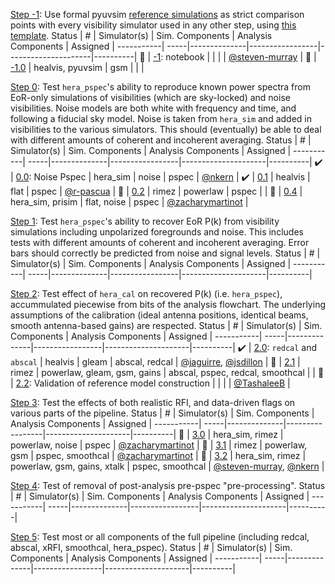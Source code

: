 [Step -1](https://api.github.com/projects/3274950): Use formal pyuvsim [reference simulations](https://github.com/RadioAstronomySoftwareGroup/pyuvsim/tree/master/reference_simulations) as strict comparison points with every visibility simulator used in any other step, using [this template](https://github.com/RadioAstronomySoftwareGroup/pyuvsim/pull/211).
Status     | #    | Simulator(s) | Sim. Components | Analysis Components | Assigned |
-----------| -----|--------------|-----------------|---------------------|----------|
:hammer:  |  [-1](https://api.github.com/repos/HERA-Team/hera-validation/issues/31):  notebook  |   |  |  | [@steven-murray](https://api.github.com/users/steven-murray)  |
:hammer:  |  [-1.0](https://api.github.com/repos/HERA-Team/hera-validation/issues/25)  | healvis, pyuvsim  | gsm |  |   |


[Step 0](https://api.github.com/projects/3274969): Test `hera_pspec`'s ability to reproduce known power spectra from EoR-only simulations of visibilities (which are sky-locked) and noise visibilities. Noise models are both white with frequency and time, and following a fiducial sky model. Noise is taken from `hera_sim` and added in visibilities to the various simulators. This should (eventually) be able to deal with different amounts of coherent and incoherent averaging.
Status     | #    | Simulator(s) | Sim. Components | Analysis Components | Assigned |
-----------| -----|--------------|-----------------|---------------------|----------|
:heavy_check_mark:  |  [0.0](https://api.github.com/repos/HERA-Team/hera-validation/issues/5):  Noise Pspec  | hera_sim  | noise | pspec | [@nkern](https://api.github.com/users/nkern)  |
:heavy_check_mark:  |  [0.1](https://api.github.com/repos/HERA-Team/hera-validation/issues/7)  | healvis  | flat | pspec | [@r-pascua](https://api.github.com/users/r-pascua)  |
:egg:  |  [0.2](https://api.github.com/repos/HERA-Team/hera-validation/issues/23)  | rimez  | powerlaw | pspec |   |
:hammer:  |  [0.4](https://api.github.com/repos/HERA-Team/hera-validation/issues/27)  | hera_sim, prisim  | flat, noise | pspec | [@zacharymartinot](https://api.github.com/users/zacharymartinot)  |


[Step 1](https://api.github.com/projects/3274994): Test `hera_pspec`'s ability to recover EoR P(k) from visibility simulations including unpolarized foregrounds and noise. This includes tests with different amounts of coherent and incoherent averaging. Error bars should correctly be predicted from noise and signal levels.
Status     | #    | Simulator(s) | Sim. Components | Analysis Components | Assigned |
-----------| -----|--------------|-----------------|---------------------|----------|


[Step 2](https://api.github.com/projects/3275007): Test effect of `hera_cal` on recovered P(k) (i.e. `hera_pspec`), accummulated piecewise from bits of the analysis flowchart. The underlying assumptions of the calibration (ideal antenna positions, identical beams, smooth antenna-based gains) are respected.
Status     | #    | Simulator(s) | Sim. Components | Analysis Components | Assigned |
-----------| -----|--------------|-----------------|---------------------|----------|
:heavy_check_mark:  |  [2.0](https://api.github.com/repos/HERA-Team/hera-validation/issues/4):  `redcal` and `abscal`  | healvis  | gleam | abscal, redcal | [@jaguirre](https://api.github.com/users/jaguirre), [@jsdillon](https://api.github.com/users/jsdillon)  |
:hammer:  |  [2.1](https://api.github.com/repos/HERA-Team/hera-validation/issues/16)  | rimez  | powerlaw, gleam, gsm, gains | abscal, pspec, redcal, smoothcal |   |
:hammer:  |  [2.2](https://api.github.com/repos/HERA-Team/hera-validation/issues/28):  Validation of reference model construction  |   |  |  | [@TashaleeB](https://api.github.com/users/TashaleeB)  |


[Step 3](https://api.github.com/projects/3275013): Test the effects of both realistic RFI, and data-driven flags on various parts of the pipeline.
Status     | #    | Simulator(s) | Sim. Components | Analysis Components | Assigned |
-----------| -----|--------------|-----------------|---------------------|----------|
:hammer:  |  [3.0](https://api.github.com/repos/HERA-Team/hera-validation/issues/20)  | hera_sim, rimez  | powerlaw, noise | pspec | [@zacharymartinot](https://api.github.com/users/zacharymartinot)  |
:hammer:  |  [3.1](https://api.github.com/repos/HERA-Team/hera-validation/issues/21)  | rimez  | powerlaw, gsm | pspec, smoothcal | [@zacharymartinot](https://api.github.com/users/zacharymartinot)  |
:hammer:  |  [3.2](https://api.github.com/repos/HERA-Team/hera-validation/issues/22)  | hera_sim, rimez  | powerlaw, gsm, gains, xtalk | pspec, smoothcal | [@steven-murray](https://api.github.com/users/steven-murray), [@nkern](https://api.github.com/users/nkern)  |


[Step 4](https://api.github.com/projects/3275024): Test of removal of post-analysis pre-pspec "pre-processing".
Status     | #    | Simulator(s) | Sim. Components | Analysis Components | Assigned |
-----------| -----|--------------|-----------------|---------------------|----------|


[Step 5](https://api.github.com/projects/3275030): Test most or all components of the full pipeline (including redcal, abscal, xRFI, smoothcal, hera_pspec).
Status     | #    | Simulator(s) | Sim. Components | Analysis Components | Assigned |
-----------| -----|--------------|-----------------|---------------------|----------|


